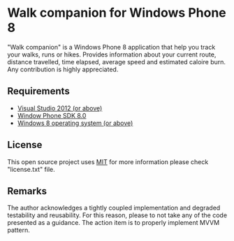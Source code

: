 Walk companion for Windows Phone 8
=================

"Walk companion" is a Windows Phone 8 application that help you track your walks, runs or hikes. 
Provides information about your current route, distance travelled, time elapsed, average speed and estimated caloire burn.
Any contribution is highly appreciated.

## Requirements

* [Visual Studio 2012 (or above)](http://www.visualstudio.com/downloads/download-visual-studio-vs)
* [Window Phone SDK 8.0](http://www.microsoft.com/en-us/download/details.aspx?id=35471)
* [Windows 8 operating system (or above)](http://windows.microsoft.com/en-US/windows/downloads)

## License

This open source project uses [MIT](LICENSE) for more information please check "license.txt" file.

## Remarks

The author acknowledges a tightly coupled implementation and degraded testability and reusability.
For this reason, please to not take any of the code presented as a guidance.
The action item is to properly implement MVVM pattern.